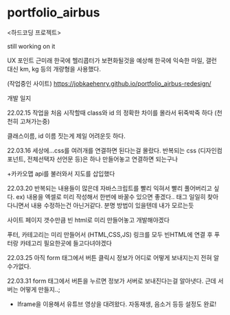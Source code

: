 ﻿# portfolio_airbus
 

<하드코딩 프로젝트>

still working on it

UX 포인트
근미래 한국에 헬리콥터가 보편화될것을 예상해
한국에 익숙한 마일, 갤런 대신 km, kg 등의 개량형을 사용했다.

(작업중인 사이트)
https://jobkaehenry.github.io/portfolio_airbus-redesign/



개발 일지


22.02.15
작업을 처음 시작할때 class와 id 의 정확한 차이를 몰라서 뒤죽박죽 하다 (천천히 고쳐가는중)

클래스이름, id 이름 짓는게 제일 어려운듯 하다.

22.03.16
세상에...css를 여려개를 연결하면 된다는걸 몰랐다.
반복되는 css (디자인컴포넌트, 전체선택자 선언문 등)은 하나 만들어놓고 연결하면 되는구나

+카카오맵 api를 불러와서 지도를 삽입했다

22.03.20
반복되는 내용들이 많은데 자바스크립트를 빨리 익혀서 빨리 풀어버리고 싶다.
ex) 내용을 엑셀로 미리 작성해서 한번에 바꿀수 있으면 좋겠다.. 태그 일일히 찾아다니면서 내용 수정하는건 아닌거같다.
분명 방법이 있을텐데 내가 모르는듯

사이트 페이지 갯수만큼 빈 html로 미리 만들어놓고 개발해야겠다

푸터, 카테고리는 미리 만들어서 (HTML,CSS,JS) 링크를 모두 빈HTML에 
연결 후 푸터랑 카테고리 필요한곳에 들고다녀야겠다


22.03.25
아직 form 태그에서 버튼 클릭시 정보가 어디로 어떻게 보내지는지 전혀 알수가없다.



22.03.31
form 태그에서 버튼을 누르면 정보가 서버로 보내진다는걸 알아냇다. 근데 서버는 어떻게 만들지..;
+ Iframe을 이용해서 유튜브 영상을 대려왔다. 자동재생, 음소거 등등 설정도 완료!
